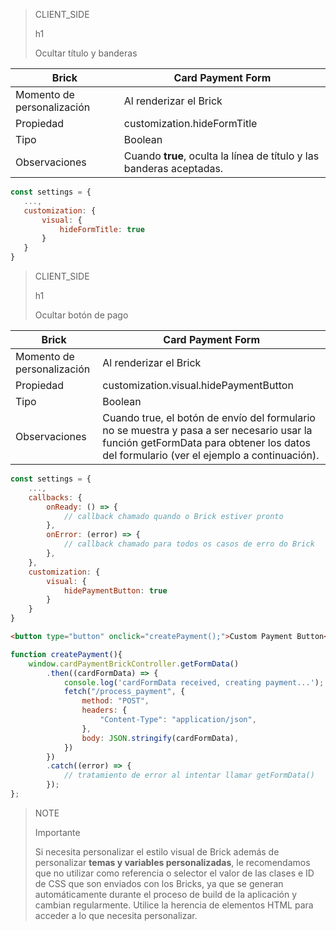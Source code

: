 > CLIENT_SIDE
>
> h1
>
> Ocultar título y banderas

| Brick  | Card Payment Form  |
| --- | --- |
| Momento de personalización  |  Al renderizar el Brick  |
| Propiedad  | customization.hideFormTitle  |
| Tipo  | Boolean  |
| Observaciones  | Cuando **true**, oculta la línea de título y las banderas aceptadas.  |

```javascript
const settings = {
   ...,
   customization: {
       visual: {
           hideFormTitle: true
       }
   }
}
```

> CLIENT_SIDE
>
> h1
>
> Ocultar botón de pago

| Brick  | Card Payment Form  |
| --- | --- |
| Momento de personalización  |  Al renderizar el Brick  |
| Propiedad  | customization.visual.hidePaymentButton  |
| Tipo  | Boolean  |
| Observaciones  | Cuando true, el botón de envío del formulario no se muestra y pasa a ser necesario usar la función getFormData para obtener los datos del formulario (ver el ejemplo a continuación).  |

```javascript
const settings = {
    ...,
    callbacks: {
        onReady: () => {
            // callback chamado quando o Brick estiver pronto
        },
        onError: (error) => { 
            // callback chamado para todos os casos de erro do Brick
        },
    },
    customization: {
        visual: {
            hidePaymentButton: true
        }
    }
}
```

```html
<button type="button" onclick="createPayment();">Custom Payment Button</button>
```

```javascript
function createPayment(){
    window.cardPaymentBrickController.getFormData()
        .then((cardFormData) => {
            console.log('cardFormData received, creating payment...');
            fetch("/process_payment", {
                method: "POST",
                headers: {
                    "Content-Type": "application/json",
                },
                body: JSON.stringify(cardFormData),
            })
        })
        .catch((error) => {
            // tratamiento de error al intentar llamar getFormData()
        });
};
```


> NOTE
>
> Importante
> 
> Si necesita personalizar el estilo visual de Brick además de personalizar **temas y variables personalizadas**, le recomendamos que no utilizar como referencia o selector el valor de las clases e ID de CSS que son enviados con los Bricks, ya que se generan automáticamente durante el proceso de build de la aplicación y cambian regularmente. Utilice la herencia de elementos HTML para acceder a lo que necesita personalizar.
